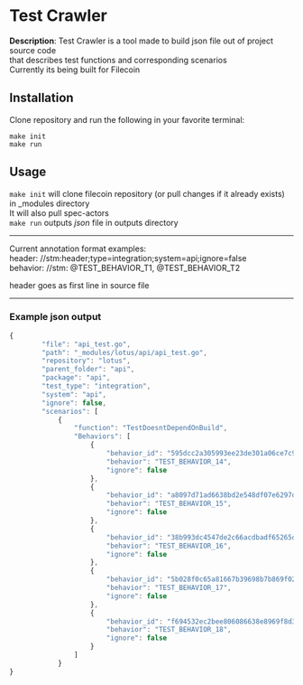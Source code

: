 
# Test Crawler

**Description**:  Test Crawler is a tool made to build json file out of project source code  
that describes test functions and corresponding scenarios  
Currently its being built for Filecoin  

## Installation

Clone repository and run the following in your favorite terminal:  
``` 
make init
make run
```  

## Usage

`make init` will clone filecoin repository (or pull changes if it already exists) in _modules directory  
It will also pull spec-actors  
`make run` outputs *json* file in outputs directory  
   
----
Current annotation format examples:  
header:     //stm:header;type=integration;system=api;ignore=false  
behavior:   //stm: @TEST_BEHAVIOR_T1, @TEST_BEHAVIOR_T2

header goes as first line in source file  

----

### Example json output  

```javascript
{
        "file": "api_test.go",
        "path": "_modules/lotus/api/api_test.go",
        "repository": "lotus",
        "parent_folder": "api",
        "package": "api",
        "test_type": "integration",
        "system": "api",
        "ignore": false,
        "scenarios": [
            {
                "function": "TestDoesntDependOnBuild",
                "Behaviors": [
                    {
                        "behavior_id": "595dcc2a305993ee23de301a06ce7c99",
                        "behavior": "TEST_BEHAVIOR_14",
                        "ignore": false
                    },
                    {
                        "behavior_id": "a8097d71ad6638bd2e548df07e6297d4",
                        "behavior": "TEST_BEHAVIOR_15",
                        "ignore": false
                    },
                    {
                        "behavior_id": "38b993dc4547de2c66acdbadf65265d2",
                        "behavior": "TEST_BEHAVIOR_16",
                        "ignore": false
                    },
                    {
                        "behavior_id": "5b028f0c65a81667b39698b7b869f02a",
                        "behavior": "TEST_BEHAVIOR_17",
                        "ignore": false
                    },
                    {
                        "behavior_id": "f694532ec2bee806086638e8969f8d31",
                        "behavior": "TEST_BEHAVIOR_18",
                        "ignore": false
                    }
                ]
            }
}
```